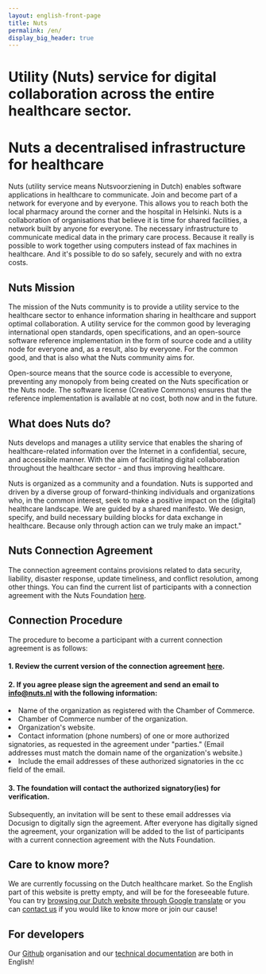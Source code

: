 ```yaml
---
layout: english-front-page
title: Nuts
permalink: /en/
display_big_header: true
---
```


# Utility (Nuts) service for digital collaboration across the entire healthcare sector.
# Nuts a decentralised infrastructure for healthcare
Nuts (utility service means Nutsvoorziening in Dutch) enables software applications in healthcare to communicate. Join and become part of a network for everyone and by everyone. This allows you to reach both the local pharmacy around the corner and the hospital in Helsinki. Nuts is a collaboration of organisations that believe it is time for shared
facilities, a network built by anyone for everyone. The necessary infrastructure to communicate medical data in the primary care process.
Because it really is possible to work together using computers instead of fax machines in healthcare. And it's possible to do so safely, securely and with no
extra costs.

## Nuts Mission
The mission of the Nuts community is to provide a utility service to the healthcare sector to enhance information sharing in healthcare and support optimal collaboration. A utility service for the common good by leveraging international open standards, open specifications, and an open-source software reference implementation in the form of source code and a utility node for everyone and, as a result, also by everyone. For the common good, and that is also what the Nuts community aims for.

Open-source means that the source code is accessible to everyone, preventing any monopoly from being created on the Nuts specification or the Nuts node. The software license (Creative Commons) ensures that the reference implementation is available at no cost, both now and in the future.

## What does Nuts do?
Nuts develops and manages a utility service that enables the sharing of healthcare-related information over the Internet in a confidential, secure, and accessible manner. With the aim of facilitating digital collaboration throughout the healthcare sector - and thus improving healthcare.

Nuts is organized as a community and a foundation. Nuts is supported and driven by a diverse group of forward-thinking individuals and organizations who, in the common interest, seek to make a positive impact on the (digital) healthcare landscape. We are guided by a shared manifesto. We design, specify, and build necessary building blocks for data exchange in healthcare. Because only through action can we truly make an impact."

## Nuts Connection Agreement
The connection agreement contains provisions related to data security, liability, disaster response, update timeliness, and conflict resolution, among other things.
You can find the current list of participants with a connection agreement with the Nuts Foundation [here](https://nuts.nl/deelnemers-netwerk/).

## Connection Procedure

The procedure to become a participant with a current connection agreement is as follows:
#### 1. Review the current version of the connection agreement [here](https://nuts.nl/assets/downloads/aansluitovereenkomst-nuts.pdf).
#### 2. If you agree please sign the agreement and send an email to info@nuts.nl with the following information: 
<li>Name of the organization as registered with the Chamber of Commerce.</li>
<li>Chamber of Commerce number of the organization.</li>
<li>Organization's website.</li>
<li>Contact information (phone numbers) of one or more authorized signatories, as requested in the agreement under "parties." (Email addresses must match the domain name of the organization's website.)</li>
<li>Include the email addresses of these authorized signatories in the cc field of the email.</li>

#### 3. The foundation will contact the authorized signatory(ies) for verification.
Subsequently, an invitation will be sent to these email addresses via Docusign to digitally sign the agreement.
After everyone has digitally signed the agreement, your organization will be added to the list of participants with a current connection agreement with the Nuts Foundation.

## Care to know more?

We are currently focussing on the Dutch healthcare market. So the English part
of this website is pretty empty, and will be for the foreseeable future. You can
try [browsing our Dutch website through Google translate](https://translate.google.com/translate?sl=nl&tl=en&u=nuts.nl)
or you can [contact us](/contact) if you would like to know more or join
our cause!

## For developers

Our [Github](https://github.com/nuts-foundation) organisation and our
[technical documentation](https://nuts-node.readthedocs.io/) are both
in English!

